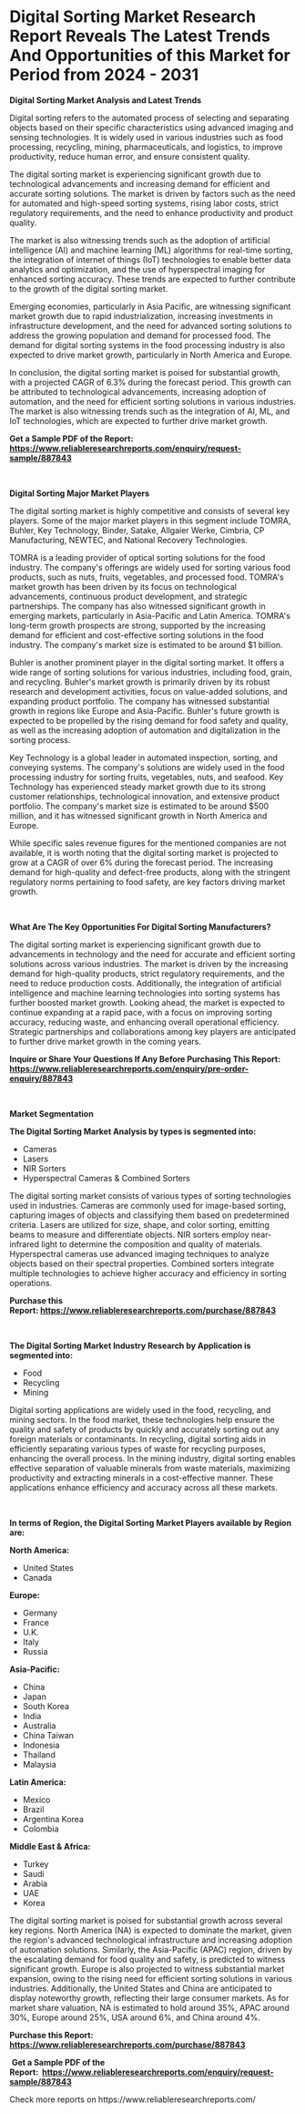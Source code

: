 <p><h1>Digital Sorting Market Research Report Reveals The Latest Trends And Opportunities of this Market for Period from 2024 - 2031</h1></p><p><strong>Digital Sorting Market Analysis and Latest Trends</strong></p>
<p><p>Digital sorting refers to the automated process of selecting and separating objects based on their specific characteristics using advanced imaging and sensing technologies. It is widely used in various industries such as food processing, recycling, mining, pharmaceuticals, and logistics, to improve productivity, reduce human error, and ensure consistent quality.</p><p>The digital sorting market is experiencing significant growth due to technological advancements and increasing demand for efficient and accurate sorting solutions. The market is driven by factors such as the need for automated and high-speed sorting systems, rising labor costs, strict regulatory requirements, and the need to enhance productivity and product quality.</p><p>The market is also witnessing trends such as the adoption of artificial intelligence (AI) and machine learning (ML) algorithms for real-time sorting, the integration of internet of things (IoT) technologies to enable better data analytics and optimization, and the use of hyperspectral imaging for enhanced sorting accuracy. These trends are expected to further contribute to the growth of the digital sorting market.</p><p>Emerging economies, particularly in Asia Pacific, are witnessing significant market growth due to rapid industrialization, increasing investments in infrastructure development, and the need for advanced sorting solutions to address the growing population and demand for processed food. The demand for digital sorting systems in the food processing industry is also expected to drive market growth, particularly in North America and Europe.</p><p>In conclusion, the digital sorting market is poised for substantial growth, with a projected CAGR of 6.3% during the forecast period. This growth can be attributed to technological advancements, increasing adoption of automation, and the need for efficient sorting solutions in various industries. The market is also witnessing trends such as the integration of AI, ML, and IoT technologies, which are expected to further drive market growth.</p></p>
<p><strong>Get a Sample PDF of the Report:&nbsp; <a href="https://www.reliableresearchreports.com/enquiry/request-sample/887843">https://www.reliableresearchreports.com/enquiry/request-sample/887843</a></strong></p>
<p>&nbsp;</p>
<p><strong>Digital Sorting Major Market Players</strong></p>
<p><p>The digital sorting market is highly competitive and consists of several key players. Some of the major market players in this segment include TOMRA, Buhler, Key Technology, Binder, Satake, Allgaier Werke, Cimbria, CP Manufacturing, NEWTEC, and National Recovery Technologies.</p><p>TOMRA is a leading provider of optical sorting solutions for the food industry. The company's offerings are widely used for sorting various food products, such as nuts, fruits, vegetables, and processed food. TOMRA's market growth has been driven by its focus on technological advancements, continuous product development, and strategic partnerships. The company has also witnessed significant growth in emerging markets, particularly in Asia-Pacific and Latin America. TOMRA's long-term growth prospects are strong, supported by the increasing demand for efficient and cost-effective sorting solutions in the food industry. The company's market size is estimated to be around $1 billion.</p><p>Buhler is another prominent player in the digital sorting market. It offers a wide range of sorting solutions for various industries, including food, grain, and recycling. Buhler's market growth is primarily driven by its robust research and development activities, focus on value-added solutions, and expanding product portfolio. The company has witnessed substantial growth in regions like Europe and Asia-Pacific. Buhler's future growth is expected to be propelled by the rising demand for food safety and quality, as well as the increasing adoption of automation and digitalization in the sorting process.</p><p>Key Technology is a global leader in automated inspection, sorting, and conveying systems. The company's solutions are widely used in the food processing industry for sorting fruits, vegetables, nuts, and seafood. Key Technology has experienced steady market growth due to its strong customer relationships, technological innovation, and extensive product portfolio. The company's market size is estimated to be around $500 million, and it has witnessed significant growth in North America and Europe.</p><p>While specific sales revenue figures for the mentioned companies are not available, it is worth noting that the digital sorting market is projected to grow at a CAGR of over 6% during the forecast period. The increasing demand for high-quality and defect-free products, along with the stringent regulatory norms pertaining to food safety, are key factors driving market growth.</p></p>
<p>&nbsp;</p>
<p><strong>What Are The Key Opportunities For Digital Sorting Manufacturers?</strong></p>
<p><p>The digital sorting market is experiencing significant growth due to advancements in technology and the need for accurate and efficient sorting solutions across various industries. The market is driven by the increasing demand for high-quality products, strict regulatory requirements, and the need to reduce production costs. Additionally, the integration of artificial intelligence and machine learning technologies into sorting systems has further boosted market growth. Looking ahead, the market is expected to continue expanding at a rapid pace, with a focus on improving sorting accuracy, reducing waste, and enhancing overall operational efficiency. Strategic partnerships and collaborations among key players are anticipated to further drive market growth in the coming years.</p></p>
<p><strong>Inquire or Share Your Questions If Any Before Purchasing This Report: <a href="https://www.reliableresearchreports.com/enquiry/pre-order-enquiry/887843">https://www.reliableresearchreports.com/enquiry/pre-order-enquiry/887843</a></strong></p>
<p>&nbsp;</p>
<p><strong>Market Segmentation</strong></p>
<p><strong>The Digital Sorting Market Analysis by types is segmented into:</strong></p>
<p><ul><li>Cameras</li><li>Lasers</li><li>NIR Sorters</li><li>Hyperspectral Cameras & Combined Sorters</li></ul></p>
<p><p>The digital sorting market consists of various types of sorting technologies used in industries. Cameras are commonly used for image-based sorting, capturing images of objects and classifying them based on predetermined criteria. Lasers are utilized for size, shape, and color sorting, emitting beams to measure and differentiate objects. NIR sorters employ near-infrared light to determine the composition and quality of materials. Hyperspectral cameras use advanced imaging techniques to analyze objects based on their spectral properties. Combined sorters integrate multiple technologies to achieve higher accuracy and efficiency in sorting operations.</p></p>
<p><strong>Purchase this Report:&nbsp;<a href="https://www.reliableresearchreports.com/purchase/887843">https://www.reliableresearchreports.com/purchase/887843</a></strong></p>
<p>&nbsp;</p>
<p><strong>The Digital Sorting Market Industry Research by Application is segmented into:</strong></p>
<p><ul><li>Food</li><li>Recycling</li><li>Mining</li></ul></p>
<p><p>Digital sorting applications are widely used in the food, recycling, and mining sectors. In the food market, these technologies help ensure the quality and safety of products by quickly and accurately sorting out any foreign materials or contaminants. In recycling, digital sorting aids in efficiently separating various types of waste for recycling purposes, enhancing the overall process. In the mining industry, digital sorting enables effective separation of valuable minerals from waste materials, maximizing productivity and extracting minerals in a cost-effective manner. These applications enhance efficiency and accuracy across all these markets.</p></p>
<p>&nbsp;</p>
<p><strong>In terms of Region, the Digital Sorting Market Players available by Region are:</strong></p>
<p>
    <p> <strong> North America: </strong>
        <ul>
            <li>United States</li>
            <li>Canada</li>
        </ul>
        </p> 
    <p> <strong> Europe: </strong>
        <ul>
            <li>Germany</li>
            <li>France</li>
            <li>U.K.</li>
            <li>Italy</li>
            <li>Russia</li>
        </ul>
        </p> 
    <p> <strong> Asia-Pacific: </strong>
        <ul>
            <li>China</li>
            <li>Japan</li>
            <li>South Korea</li>
            <li>India</li>
            <li>Australia</li>
            <li>China Taiwan</li>
            <li>Indonesia</li>
            <li>Thailand</li>
            <li>Malaysia</li>
        </ul>
        </p> 
    <p> <strong> Latin America: </strong>
        <ul>
            <li>Mexico</li>
            <li>Brazil</li>
            <li>Argentina Korea</li>
            <li>Colombia</li>
        </ul>
        </p> 
    <p> <strong> Middle East & Africa: </strong>
        <ul>
            <li>Turkey</li>
            <li>Saudi</li>
            <li>Arabia</li>
            <li>UAE</li>
            <li>Korea</li>
        </ul>
    </p>
    </p>
<p><p>The digital sorting market is poised for substantial growth across several key regions. North America (NA) is expected to dominate the market, given the region's advanced technological infrastructure and increasing adoption of automation solutions. Similarly, the Asia-Pacific (APAC) region, driven by the escalating demand for food quality and safety, is predicted to witness significant growth. Europe is also projected to witness substantial market expansion, owing to the rising need for efficient sorting solutions in various industries. Additionally, the United States and China are anticipated to display noteworthy growth, reflecting their large consumer markets. As for market share valuation, NA is estimated to hold around 35%, APAC around 30%, Europe around 25%, USA around 6%, and China around 4%.</p></p>
<p><strong>Purchase this Report: <a href="https://www.reliableresearchreports.com/purchase/887843">https://www.reliableresearchreports.com/purchase/887843</a></strong></p>
<p>&nbsp;<strong>Get a Sample PDF of the Report:&nbsp;&nbsp;<a href="https://www.reliableresearchreports.com/enquiry/request-sample/887843">https://www.reliableresearchreports.com/enquiry/request-sample/887843</a></strong></p>
<p><strong></strong></p>
<p>Check more reports on https://www.reliableresearchreports.com/</p>